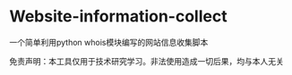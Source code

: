# Website-information-collect
一个简单利用python whois模块编写的网站信息收集脚本



免责声明：本工具仅用于技术研究学习。非法使用造成一切后果，均与本人无关
